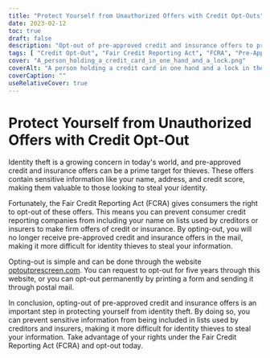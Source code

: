 ```yaml
---
title: "Protect Yourself from Unauthorized Offers with Credit Opt-Outs"
date: 2023-02-12
toc: true
draft: false
description: "Opt-out of pre-approved credit and insurance offers to prevent consumer credit reporting companies from providing your information to businesses and reduce the risk of identity theft."
tags: [ "Credit Opt-Out", "Fair Credit Reporting Act", "FCRA", "Pre-Approved Offers", "Identity Theft Prevention", "Consumer Credit Reporting Companies"]
cover: "A_person_holding_a_credit_card_in_one_hand_and_a_lock.png"
coverAlt: "A person holding a credit card in one hand and a lock in the other hand, with a concerned look on their face, as if they are worried about the safety of their personal information."
coverCaption: ""
useRelativeCover: true
---
```


# Protect Yourself from Unauthorized Offers with Credit Opt-Out

Identity theft is a growing concern in today's world, and pre-approved credit and insurance offers can be a prime target for thieves. These offers contain sensitive information like your name, address, and credit score, making them valuable to those looking to steal your identity.

Fortunately, the Fair Credit Reporting Act (FCRA) gives consumers the right to opt-out of these offers. This means you can prevent consumer credit reporting companies from including your name on lists used by creditors or insurers to make firm offers of credit or insurance. By opting-out, you will no longer receive pre-approved credit and insurance offers in the mail, making it more difficult for identity thieves to steal your information.

Opting-out is simple and can be done through the website [optoutprescreen.com](https://www.optoutprescreen.com/). You can request to opt-out for five years through this website, or you can opt-out permanently by printing a form and sending it through postal mail.

In conclusion, opting-out of pre-approved credit and insurance offers is an important step in protecting yourself from identity theft. By doing so, you can prevent sensitive information from being included in lists used by creditors and insurers, making it more difficult for identity thieves to steal your information. Take advantage of your rights under the Fair Credit Reporting Act (FCRA) and opt-out today.
